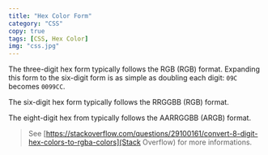 ```yaml
---
title: "Hex Color Form"
category: "CSS"
copy: true
tags: [CSS, Hex Color]
img: "css.jpg"
---
```

The three-digit hex form typically follows the RGB (RGB) format. Expanding this form to the six-digit form is as simple as doubling each digit: `09C` becomes `0099CC`.

The six-digit hex form typically follows the RRGGBB (RGB) format.

The eight-digit hex from typically follows the AARRGGBB (ARGB) format.

>See [https://stackoverflow.com/questions/29100161/convert-8-digit-hex-colors-to-rgba-colors](Stack Overflow) for more informations.
